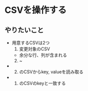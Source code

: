 # CSVを操作する

## やりたいこと

- 用意するCSVは2つ
  1. 変更対象のCSV
    - 余分な行、列が含まれる
  2. ~
- 2. のCSVからkey, valueを読み取る
- 1. のCSVのkeyと一致する

